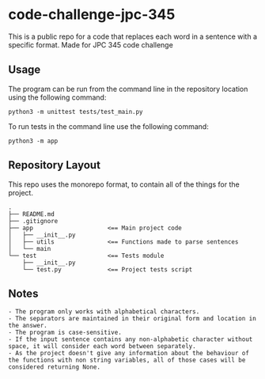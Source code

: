 # code-challenge-jpc-345

This is a public repo for a code that replaces each word in a sentence with a specific format. Made for JPC 345 code challenge

## Usage

The program can be run from the command line in the repository location using the following command:

`python3 -m unittest tests/test_main.py`

To run tests in the command line use the following command:

`python3 -m app`

## Repository Layout

This repo uses the monorepo format, to contain all of the things for the project.

```
.
├── README.md
├── .gitignore
├── app                     <== Main project code
│   ├── __init__.py
│   ├── utils               <== Functions made to parse sentences
│   └── main
└── test                    <== Tests module
    ├── __init__.py
    └── test.py             <== Project tests script
```

## Notes

    - The program only works with alphabetical characters.
    - The separators are maintained in their original form and location in the answer.
    - The program is case-sensitive.
    - If the input sentence contains any non-alphabetic character without space, it will consider each word between separately.
    - As the project doesn't give any information about the behaviour of the functions with non string variables, all of those cases will be considered returning None.
